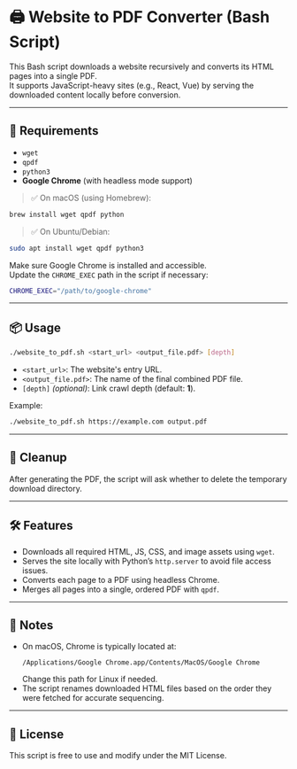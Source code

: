 # 🖨️ Website to PDF Converter (Bash Script)

This Bash script downloads a website recursively and converts its HTML pages into a single PDF.  
It supports JavaScript-heavy sites (e.g., React, Vue) by serving the downloaded content locally before conversion.

---

## 🔧 Requirements

- `wget`
- `qpdf`
- `python3`
- **Google Chrome** (with headless mode support)

> ✅ On macOS (using Homebrew):
```bash
brew install wget qpdf python
```

> ✅ On Ubuntu/Debian:
```bash
sudo apt install wget qpdf python3
```
Make sure Google Chrome is installed and accessible.  
Update the `CHROME_EXEC` path in the script if necessary:
```bash
CHROME_EXEC="/path/to/google-chrome"
```

---

## 📦 Usage

```bash
./website_to_pdf.sh <start_url> <output_file.pdf> [depth]
```

- `<start_url>`: The website's entry URL.
- `<output_file.pdf>`: The name of the final combined PDF file.
- `[depth]` *(optional)*: Link crawl depth (default: **1**).

Example:

```bash
./website_to_pdf.sh https://example.com output.pdf
```

---

## 🧹 Cleanup

After generating the PDF, the script will ask whether to delete the temporary download directory.

---

## 🛠️ Features

- Downloads all required HTML, JS, CSS, and image assets using `wget`.
- Serves the site locally with Python’s `http.server` to avoid file access issues.
- Converts each page to a PDF using headless Chrome.
- Merges all pages into a single, ordered PDF with `qpdf`.

---

## 📌 Notes

- On macOS, Chrome is typically located at:
  ```
  /Applications/Google Chrome.app/Contents/MacOS/Google Chrome
  ```
  Change this path for Linux if needed.
- The script renames downloaded HTML files based on the order they were fetched for accurate sequencing.

---

## 📄 License

This script is free to use and modify under the MIT License.
